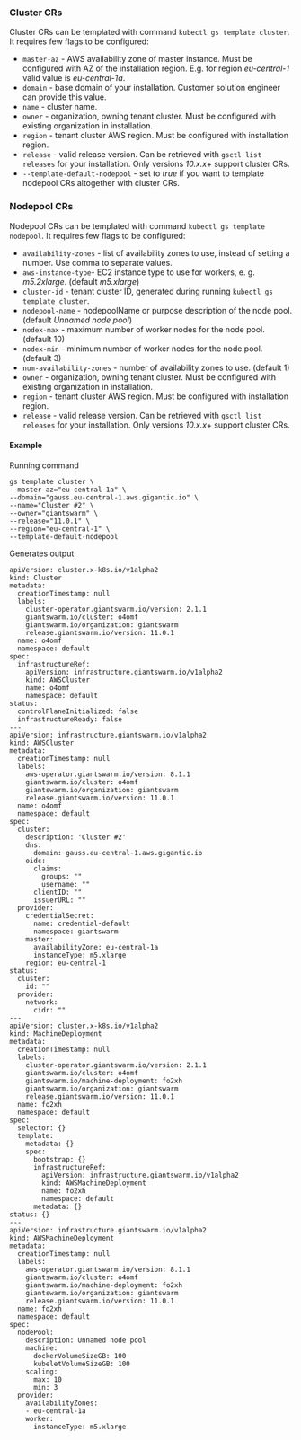 ### Cluster CRs

Cluster CRs can be templated with command `kubectl gs template cluster`. It requires few flags to be configured:

  - `master-az` - AWS availability zone of master instance.
    Must be configured with AZ of the installation region. E.g. for region *eu-central-1* valid value is *eu-central-1a*.
  - `domain`  - base domain of your installation. Customer solution engineer can provide this value.
  - `name` - cluster name.
  - `owner` - organization, owning tenant cluster. Must be configured with existing organization in installation.
  - `region` - tenant cluster AWS region. Must be configured with installation region.
  - `release` - valid release version.
    Can be retrieved with `gsctl list releases` for your installation. Only versions *10.x.x*+ support cluster CRs.
  - `--template-default-nodepool` - set to *true* if you want to template nodepool CRs altogether with cluster CRs.


### Nodepool CRs

Nodepool CRs can be templated with command `kubectl gs template nodepool`. It requires few flags to be configured:

  - `availability-zones` - list of availability zones to use, instead of setting a number. Use comma to separate values.
  - `aws-instance-type`- EC2 instance type to use for workers, e. g. *m5.2xlarge*. (default *m5.xlarge*)
  - `cluster-id` - tenant cluster ID, generated during running `kubectl gs template cluster`.
  - `nodepool-name` - nodepoolName or purpose description of the node pool. (default *Unnamed node pool*)
  - `nodex-max` - maximum number of worker nodes for the node pool. (default 10)
  - `nodex-min` - minimum number of worker nodes for the node pool. (default 3)
  - `num-availability-zones` - number of availability zones to use. (default 1)
  - `owner` - organization, owning tenant cluster. Must be configured with existing organization in installation.
  - `region` - tenant cluster AWS region. Must be configured with installation region.
  - `release` - valid release version.
    Can be retrieved with `gsctl list releases` for your installation. Only versions *10.x.x*+ support cluster CRs.


#### Example

Running command

```
gs template cluster \
--master-az="eu-central-1a" \
--domain="gauss.eu-central-1.aws.gigantic.io" \
--name="Cluster #2" \
--owner="giantswarm" \
--release="11.0.1" \
--region="eu-central-1" \
--template-default-nodepool
```

Generates output

```
apiVersion: cluster.x-k8s.io/v1alpha2
kind: Cluster
metadata:
  creationTimestamp: null
  labels:
    cluster-operator.giantswarm.io/version: 2.1.1
    giantswarm.io/cluster: o4omf
    giantswarm.io/organization: giantswarm
    release.giantswarm.io/version: 11.0.1
  name: o4omf
  namespace: default
spec:
  infrastructureRef:
    apiVersion: infrastructure.giantswarm.io/v1alpha2
    kind: AWSCluster
    name: o4omf
    namespace: default
status:
  controlPlaneInitialized: false
  infrastructureReady: false
---
apiVersion: infrastructure.giantswarm.io/v1alpha2
kind: AWSCluster
metadata:
  creationTimestamp: null
  labels:
    aws-operator.giantswarm.io/version: 8.1.1
    giantswarm.io/cluster: o4omf
    giantswarm.io/organization: giantswarm
    release.giantswarm.io/version: 11.0.1
  name: o4omf
  namespace: default
spec:
  cluster:
    description: 'Cluster #2'
    dns:
      domain: gauss.eu-central-1.aws.gigantic.io
    oidc:
      claims:
        groups: ""
        username: ""
      clientID: ""
      issuerURL: ""
  provider:
    credentialSecret:
      name: credential-default
      namespace: giantswarm
    master:
      availabilityZone: eu-central-1a
      instanceType: m5.xlarge
    region: eu-central-1
status:
  cluster:
    id: ""
  provider:
    network:
      cidr: ""
---
apiVersion: cluster.x-k8s.io/v1alpha2
kind: MachineDeployment
metadata:
  creationTimestamp: null
  labels:
    cluster-operator.giantswarm.io/version: 2.1.1
    giantswarm.io/cluster: o4omf
    giantswarm.io/machine-deployment: fo2xh
    giantswarm.io/organization: giantswarm
    release.giantswarm.io/version: 11.0.1
  name: fo2xh
  namespace: default
spec:
  selector: {}
  template:
    metadata: {}
    spec:
      bootstrap: {}
      infrastructureRef:
        apiVersion: infrastructure.giantswarm.io/v1alpha2
        kind: AWSMachineDeployment
        name: fo2xh
        namespace: default
      metadata: {}
status: {}
---
apiVersion: infrastructure.giantswarm.io/v1alpha2
kind: AWSMachineDeployment
metadata:
  creationTimestamp: null
  labels:
    aws-operator.giantswarm.io/version: 8.1.1
    giantswarm.io/cluster: o4omf
    giantswarm.io/machine-deployment: fo2xh
    giantswarm.io/organization: giantswarm
    release.giantswarm.io/version: 11.0.1
  name: fo2xh
  namespace: default
spec:
  nodePool:
    description: Unnamed node pool
    machine:
      dockerVolumeSizeGB: 100
      kubeletVolumeSizeGB: 100
    scaling:
      max: 10
      min: 3
  provider:
    availabilityZones:
    - eu-central-1a
    worker:
      instanceType: m5.xlarge
```
